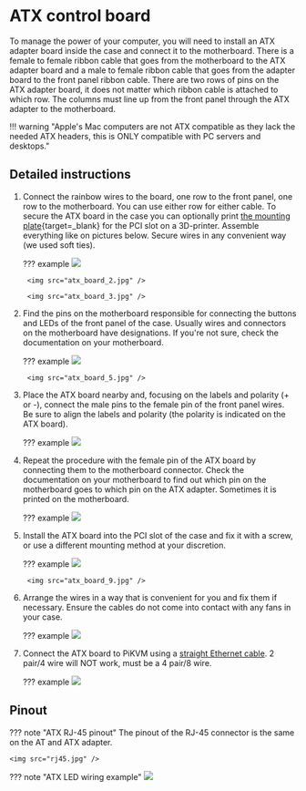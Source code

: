 # ATX control board

To manage the power of your computer, you will need to install an ATX adapter board inside the case and connect it to the motherboard. There is a female to female ribbon cable that goes from the motherboard to the ATX adapter board and a male to female ribbon cable that goes from the adapter board to the front panel ribbon cable. There are two rows of pins on the ATX adapter board, it does not matter which ribbon cable is attached to which row. The columns must line up from the front panel through the ATX adapter to the motherboard.

!!! warning "Apple's Mac computers are not ATX compatible as they lack the needed ATX headers, this is ONLY compatible with PC servers and desktops."

## Detailed instructions

1. Connect the rainbow wires to the board, one row to the front panel, one row to the motherboard. You can use either row for either cable. To secure the ATX board in the case you can optionally print [the mounting plate](stl/atx/index.md){target=_blank} for the PCI slot on a 3D-printer. Assemble everything like on pictures below. Secure wires in any convenient way (we used soft ties).

    ??? example
        <img src="atx_board_1.jpg" />

        <img src="atx_board_2.jpg" />

        <img src="atx_board_3.jpg" />

2. Find the pins on the motherboard responsible for connecting the buttons and LEDs of the front panel of the case. Usually wires and connectors on the motherboard have designations. If you're not sure, check the documentation on your motherboard.

    ??? example
        <img src="atx_board_4.jpg" />

        <img src="atx_board_5.jpg" />

3. Place the ATX board nearby and, focusing on the labels and polarity (+ or -), connect the male pins to the female pin of the front panel wires. Be sure to align the labels and polarity (the polarity is indicated on the ATX board).

    ??? example
        <img src="atx_board_6.jpg" />

4. Repeat the procedure with the female pin of the ATX board by connecting them to the motherboard connector. Check the documentation on your motherboard to find out which pin on the motherboard goes to which pin on the ATX adapter. Sometimes it is printed on the motherboard.

    ??? example
        <img src="atx_board_7.jpg" />

5. Install the ATX board into the PCI slot of the case and fix it with a screw, or use a different mounting method at your discretion.

    ??? example
        <img src="atx_board_8.jpg" />

        <img src="atx_board_9.jpg" />

6. Arrange the wires in a way that is convenient for you and fix them if necessary. Ensure the cables do not come into contact with any fans in your case.

    ??? example
        <img src="atx_board_10.jpg" />

7. Connect the ATX board to PiKVM using a [straight Ethernet cable](https://www.home-network-help.com/straight.html). 2 pair/4 wire will NOT work, must be a 4 pair/8 wire.

    ??? example
        <img src="basic_back.jpg" />


## Pinout

??? note "ATX RJ-45 pinout"
    The pinout of the RJ-45 connector is the same on the AT and ATX adapter.

    <img src="rj45.jpg" />

??? note "ATX LED wiring example"
    <img src="atx_led.jpg" />
